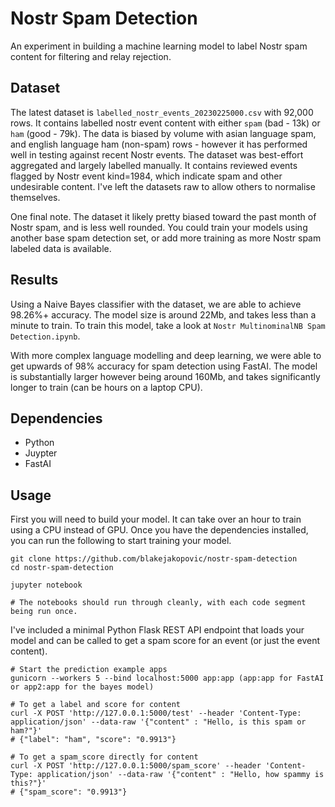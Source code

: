# Nostr Spam Detection

An experiment in building a machine learning model to label Nostr spam content for filtering and relay rejection.

## Dataset
The latest dataset is `labelled_nostr_events_20230225000.csv` with 92,000 rows. It contains labelled nostr event content with either `spam` (bad - 13k) or `ham` (good - 79k). The data is biased by volume with asian language spam, and english language ham (non-spam) rows - however it has performed well in testing against recent Nostr events. The dataset was best-effort aggregated and largely labelled manually. It contains reviewed events flagged by Nostr event kind=1984, which indicate spam and other undesirable content. I've left the datasets raw to allow others to normalise themselves.

One final note. The dataset it likely pretty biased toward the past month of Nostr spam, and is less well rounded. You could train your models using another base spam detection set, or add more training as more Nostr spam labeled data is available.

## Results

Using a Naive Bayes classifier with the dataset, we are able to achieve 98.26%+ accuracy. The model size is around 22Mb, and takes less than a minute to train. To train this model, take a look at `Nostr MultinominalNB Spam Detection.ipynb`.

With more complex language modelling and deep learning, we were able to get upwards of 98% accuracy for spam detection using FastAI. The model is substantially larger however being around 160Mb, and takes significantly longer to train (can be hours on a laptop CPU).

## Dependencies
* Python
* Juypter
* FastAI

## Usage

First you will need to build your model. It can take over an hour to train using a CPU instead of GPU. Once you have the dependencies installed, you can run the following to start training your model.

```
git clone https://github.com/blakejakopovic/nostr-spam-detection
cd nostr-spam-detection

jupyter notebook

# The notebooks should run through cleanly, with each code segment being run once.

```

I've included a minimal Python Flask REST API endpoint that loads your model and can be called to get a spam score for an event (or just the event content).

```
# Start the prediction example apps
gunicorn --workers 5 --bind localhost:5000 app:app (app:app for FastAI or app2:app for the bayes model)

# To get a label and score for content
curl -X POST 'http://127.0.0.1:5000/test' --header 'Content-Type: application/json' --data-raw '{"content" : "Hello, is this spam or ham?"}'
# {"label": "ham", "score": "0.9913"}

# To get a spam_score directly for content
curl -X POST 'http://127.0.0.1:5000/spam_score' --header 'Content-Type: application/json' --data-raw '{"content" : "Hello, how spammy is this?"}'
# {"spam_score": "0.9913"}


```

